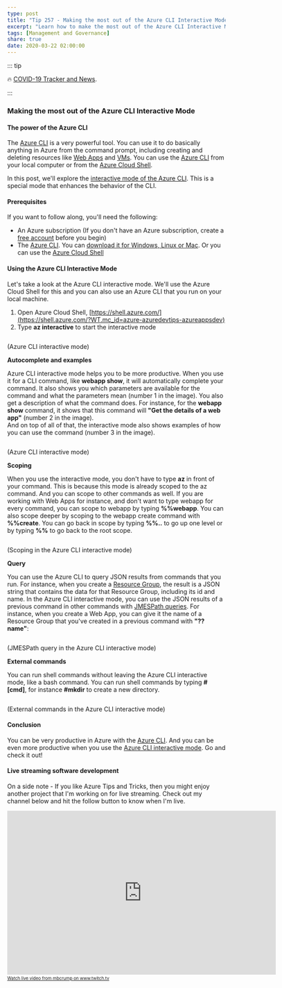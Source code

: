 ```yaml
---
type: post
title: "Tip 257 - Making the most out of the Azure CLI Interactive Mode"
excerpt: "Learn how to make the most out of the Azure CLI Interactive Mode"
tags: [Management and Governance]
share: true
date: 2020-03-22 02:00:00
---
```


::: tip 

:fire:  [COVID-19 Tracker and News](https://bing.com/covid).

:::

### Making the most out of the Azure CLI Interactive Mode

#### The power of the Azure CLI

The [Azure CLI](https://docs.microsoft.com/cli/azure/?WT.mc_id=docs-azuredevtips-azureappsdev) is a very powerful tool. You can use it to do basically anything in Azure from the command prompt, including creating and deleting resources like [Web Apps](https://azure.microsoft.com/services/app-service/web/?WT.mc_id=azure-azuredevtips-azureappsdev) and [VMs](https://azure.microsoft.com/services/virtual-machines/?WT.mc_id=azure-azuredevtips-azureappsdev). You can use the [Azure CLI](https://docs.microsoft.com/cli/azure/install-azure-cli?WT.mc_id=docs-azuredevtips-azureappsdev) from your local computer or from the [Azure Cloud Shell](https://shell.azure.com/?WT.mc_id=azure-azuredevtips-azureappsdev).

In this post, we'll explore the [interactive mode of the Azure CLI](https://docs.microsoft.com/cli/azure/interactive-azure-cli?WT.mc_id=docs-azuredevtips-azureappsdev). This is a special mode that enhances the behavior of the CLI. 

#### Prerequisites

If you want to follow along, you'll need the following:
* An Azure subscription (If you don't have an Azure subscription, create a [free account](https://azure.microsoft.com/free/?WT.mc_id=azure-azuredevtips-azureappsdev) before you begin)
* The [Azure CLI](https://docs.microsoft.com/cli/azure/?WT.mc_id=docs-azuredevtips-azureappsdev). You can [download it for Windows, Linux or Mac](https://docs.microsoft.com/cli/azure/install-azure-cli?WT.mc_id=docs-azuredevtips-azureappsdev). Or you can use the [Azure Cloud Shell](https://shell.azure.com/?WT.mc_id=azure-azuredevtips-azureappsdev)

#### Using the Azure CLI Interactive Mode

Let's take a look at the Azure CLI interactive mode. We'll use the Azure Cloud Shell for this and you can also use an Azure CLI that you run on your local machine.

1. Open Azure Cloud Shell, [https://shell.azure.com/](https://shell.azure.com/?WT.mc_id=azure-azuredevtips-azureappsdev)
2. Type **az interactive** to start the interactive mode

<img :src="$withBase('/files/48intercativemode.png')">

(Azure CLI interactive mode)

**Autocomplete and examples**

Azure CLI interactive mode helps you to be more productive. When you use it for a CLI command, like **webapp show**, it will automatically complete your command. It also shows you which parameters are available for the command and what the parameters mean (number 1 in the image). 
You also get a description of what the command does. For instance, for the **webapp show** command, it shows that this command will **"Get the details of a web app"** (number 2 in the image).  
And on top of all of that, the interactive mode also shows examples of how you can use the command (number 3 in the image). 

<img :src="$withBase('/files/48autocomplete.gif')">

(Azure CLI interactive mode)

**Scoping**

When you use the interactive mode, you don't have to type **az** in front of your command. This is because this mode is already scoped to the az command. And you can scope to other commands as well. If you are working with Web Apps for instance, and don't want to type webapp for every command, you can scope to webapp by typing **%%webapp**. You can also scope deeper by scoping to the webapp create command with **%%create**. You can go back in scope by typing **%%..** to go up one level or by typing **%%** to go back to the root scope. 

<img :src="$withBase('/files/48scoping.gif')">

(Scoping in the Azure CLI interactive mode)

**Query**

You can use the Azure CLI to query JSON results from commands that you run. For instance, when you create a [Resource Group](https://docs.microsoft.com/cli/azure/group?WT.mc_id=docs-azuredevtips-azureappsdev), the result is a JSON string that contains the data for that Resource Group, including its id and name. 
In the Azure CLI interactive mode, you can use the JSON results of a previous command in other commands with [JMESPath queries](https://docs.microsoft.com/cli/azure/query-azure-cli?WT.mc_id=docs-azuredevtips-azureappsdev). For instance, when you create a Web App, you can give it the name of a Resource Group that you've created in a previous command with **"?? name"**:

<img :src="$withBase('/files/48parameter.png')">

(JMESPath query in the Azure CLI interactive mode)

**External commands**

You can run shell commands without leaving the Azure CLI interactive mode, like a bash command. You can run shell commands by typing **#[cmd]**, for instance **#mkdir** to create a new directory. 

<img :src="$withBase('/files/48usebashcommands.png')">

(External commands in the Azure CLI interactive mode)

#### Conclusion

You can be very productive in Azure with the [Azure CLI](https://docs.microsoft.com/cli/azure/?WT.mc_id=docs-azuredevtips-azureappsdev). And you can be even more productive when you use the [Azure CLI interactive mode](https://docs.microsoft.com/cli/azure/interactive-azure-cli?WT.mc_id=docs-azuredevtips-azureappsdev). Go and check it out!

#### Live streaming software development

On a side note - If you like Azure Tips and Tricks, then you might enjoy another project that I'm working on for live streaming. Check out my channel below and hit the follow button to know when I'm live. 

<iframe src="https://player.twitch.tv/?channel=mbcrump" frameborder="0" allowfullscreen="true" scrolling="no" height="378" width="620"></iframe><a href="https://www.twitch.tv/mbcrump?tt_content=text_link&tt_medium=live_embed" style="padding:2px 0px 4px; display:block; width:345px; font-weight:normal; font-size:10px; text-decoration:underline;">Watch live video from mbcrump on www.twitch.tv</a>